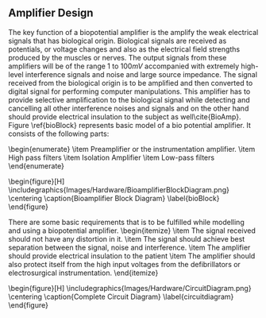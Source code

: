 ## Amplifier Design

The key function of a biopotential amplifier is the amplify the weak electrical
signals that has  biological origin. Biological signals are received as
potentials, or voltage changes and also as the electrical field strengths
produced by the muscles or nerves. The output signals from these amplifiers
will be of the range $1$ to $100mV$ accompanied with extremely high-level
interference signals and noise and large source impedance. The signal received
from the biological origin is to be amplified and then converted to digital
signal for performing computer manipulations. This amplifier has to provide
selective amplification to the biological signal while detecting and cancelling
all other interference noises and signals and on the other hand should provide
electrical insulation to the subject as well\cite{BioAmp}. Figure
\ref{bioBlock} represents basic model of a bio potential amplifier. It consists
of the following parts:

\begin{enumerate}
\item Preamplifier or the instrumentation amplifier.
\item High pass filters
\item Isolation Amplifier
\item Low-pass filters
\end{enumerate}

\begin{figure}[H]
\includegraphics{Images/Hardware/BioamplifierBlockDiagram.png}
\centering
\caption{Bioamplifier Block Diagram}
\label{bioBlock}
\end{figure}

There are some basic requirements that is to be fulfilled while modelling and
using a biopotential amplifier.
\begin{itemize}
\item The signal received should not have any distortion in it.
\item The signal should achieve best separation between the signal, noise and
interference.
\item The amplifier should provide electrical insulation to the patient
\item The amplifier should also protect itself from the high input voltages from
the defibrillators or electrosurgical instrumentation.
\end{itemize}

\begin{figure}[H]
\includegraphics{Images/Hardware/CircuitDiagram.png}
\centering
\caption{Complete Circuit Diagram}
\label{circuitdiagram}
\end{figure}

